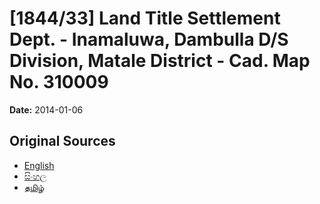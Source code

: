 # [1844/33] Land Title Settlement Dept. - Inamaluwa, Dambulla D/S Division, Matale District - Cad. Map No. 310009

**Date:** 2014-01-06

## Original Sources

- [English](https://documents.gov.lk/view/extra-gazettes/2014/1/1844-33_E.pdf)
- [සිංහල](https://documents.gov.lk/view/extra-gazettes/2014/1/1844-33_S.pdf)
- [தமிழ்](https://documents.gov.lk/view/extra-gazettes/2014/1/1844-33_T.pdf)
